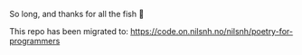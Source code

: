 So long, and thanks for all the fish :dolphin:

This repo has been migrated to: https://code.on.nilsnh.no/nilsnh/poetry-for-programmers

